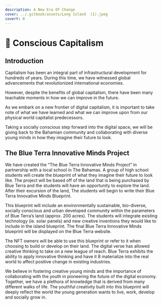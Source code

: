 ```yaml
---
description: A New Era Of Change
cover: ../.gitbook/assets/Long Island  (1).jpeg
coverY: 0
---
```


# 🌳 Conscious Capitalism

## Introduction

Capitalism has been an integral part of infrastructural development for hundreds of years. During this time, we have witnessed global advancements that revolutionized international economies.&#x20;

However, despite the benefits of global capitalism, there have been many teachable moments in how we can improve in the future.&#x20;

As we embark on a new frontier of digital capitalism, it is important to take note of what we have learned and what we can improve upon from our physical world capitalist predecessors.&#x20;

Taking a socially conscious step forward into the digital space, we will be giving back to the Bahamian community and collaborating with diverse young minds in how they imagine their future to look.&#x20;

## The Blue Terra Innovative Minds Project&#x20;

We have created the “The Blue Terra Innovative Minds Project” in partnership with a local school in The Bahamas. A group of high school students will create the blueprint of what they imagine their future to look like. The project will be based off of the land that is being purchased by Blue Terra and the students will have an opportunity to explore the land. After their excursion of the land, The students will begin to write their Blue Terra Innovative Minds Blueprint.&#x20;

This blueprint will include an environmentally sustainable, bio-diverse, socially conscious and urban developed community within the parameters of Blue Terra’s land (approx. 200 acres). The students will integrate existing technology (ie. solar panels) and new creative inventions they would like to include in the island blueprint. The final Blue Terra Innovative Minds blueprint will be displayed on the Blue Terra website.&#x20;

The NFT owners will be able to use this blueprint or refer to it when choosing to build or develop on their land. The digital verse has allowed creative thinking to take on a new league of reach. Blue Terra exhibits the ability to apply innovative thinking and have it 8 materialize into the real world to affect positive change in existing industries.&#x20;

We believe in fostering creative young minds and the importance of collaborating with the youth in pioneering the future of the digital economy. Together, we have a plethora of knowledge that is derived from many different walks of life. The youthful creativity built into this blueprint will deeply reflect the world the young generation wants to live, work, develop and socially grow in.
